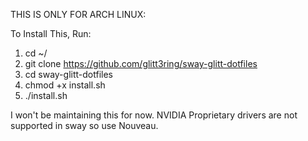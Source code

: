 THIS IS ONLY FOR ARCH LINUX:

To Install This, Run:
1. cd ~/ 
2. git clone https://github.com/glitt3ring/sway-glitt-dotfiles 
3. cd sway-glitt-dotfiles 
4. chmod +x install.sh 
5. ./install.sh 

I won't be maintaining this for now.
NVIDIA Proprietary drivers are not supported in sway so use Nouveau.
